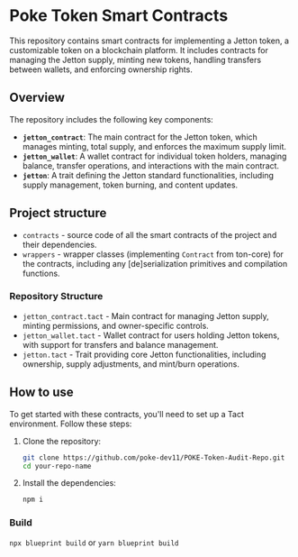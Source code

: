 # Poke Token Smart Contracts
This repository contains smart contracts for implementing a Jetton token, a customizable token on a blockchain platform. It includes contracts for managing the Jetton supply, minting new tokens, handling transfers between wallets, and enforcing ownership rights. 

## Overview

The repository includes the following key components:

- **`jetton_contract`**: The main contract for the Jetton token, which manages minting, total supply, and enforces the maximum supply limit.
- **`jetton_wallet`**: A wallet contract for individual token holders, managing balance, transfer operations, and interactions with the main contract.
- **`jetton`**: A trait defining the Jetton standard functionalities, including supply management, token burning, and content updates.

## Project structure

-   `contracts` - source code of all the smart contracts of the project and their dependencies.
-   `wrappers` - wrapper classes (implementing `Contract` from ton-core) for the contracts, including any [de]serialization primitives and compilation 
functions.

### Repository Structure

- `jetton_contract.tact` - Main contract for managing Jetton supply, minting permissions, and owner-specific controls.
- `jetton_wallet.tact` - Wallet contract for users holding Jetton tokens, with support for transfers and balance management.
- `jetton.tact` - Trait providing core Jetton functionalities, including ownership, supply adjustments, and mint/burn operations.

## How to use

To get started with these contracts, you'll need to set up a Tact environment. Follow these steps:

1. Clone the repository:
   ```bash
   git clone https://github.com/poke-dev11/POKE-Token-Audit-Repo.git
   cd your-repo-name

2. Install the dependencies:
     ```bash
     npm i
     
### Build

`npx blueprint build` or `yarn blueprint build`

